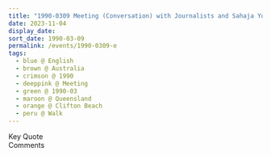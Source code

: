 ```yaml
---
title: "1990-0309 Meeting (Conversation) with Journalists and Sahaja Yogis, during a Walk on a Beach of the Pacific Ocean, after the Interview for the Program North Queensland Today of the QTV (now TNQ), Clifton Beach (23 kms NNW of Cairns City), Queensland, Australia"
date: 2023-11-04
display_date: 
sort_date: 1990-03-09
permalink: /events/1990-0309-e
tags:
  - blue @ English
  - brown @ Australia
  - crimson @ 1990
  - deeppink @ Meeting
  - green @ 1990-03
  - maroon @ Queensland
  - orange @ Clifton Beach
  - peru @ Walk
---
```


<wave-list>
  <list-title color="green" width="75">Key Quote</list-title>
  <list-item color="BlanchedAlmond"  width="200"></list-item>
  <list-item color="Lavender"></list-item>
  <list-item color="BlanchedAlmond"></list-item>
</wave-list>

<br>

<wave-list>
  <list-title color="green" width="75">Comments</list-title>
  <list-item color="BlanchedAlmond"  width="200"></list-item>
  <list-item color="Lavender"></list-item>
  <list-item color="BlanchedAlmond"></list-item>
</wave-list>